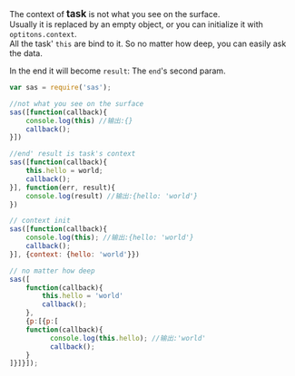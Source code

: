 The context of <big>**task**</big> is not what you see on the surface. <br>
Usually it is replaced by an empty object, or you can initialize it with `optitons.context`.<br>
All the task' `this` are bind to it. So no matter how deep, you can easily ask the data.<br>

In the end it will become `result`: The `end`'s second param.


```js
var sas = require('sas');

//not what you see on the surface
sas([function(callback){
    console.log(this) //输出:{}
    callback();
}])

//end' result is task's context
sas([function(callback){
    this.hello = world;
    callback();
}], function(err, result){
    console.log(result) //输出:{hello: 'world'}
})

// context init
sas([function(callback){
    console.log(this); //输出:{hello: 'world'}
    callback();
}], {context: {hello: 'world'}})

// no matter how deep
sas([
    function(callback){
        this.hello = 'world'
        callback();
    }, 
    {p:[{p:[
    function(callback){
          console.log(this.hello); //输出:'world'
          callback();
    }
]}]}]);
```
